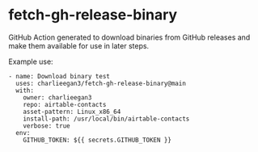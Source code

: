 # fetch-gh-release-binary

GitHub Action generated to download binaries from GitHub releases and make them
available for use in later steps.

Example use:

```
- name: Download binary test
  uses: charlieegan3/fetch-gh-release-binary@main
  with:
    owner: charlieegan3
    repo: airtable-contacts
    asset-pattern: Linux_x86_64
    install-path: /usr/local/bin/airtable-contacts
    verbose: true
  env:
    GITHUB_TOKEN: ${{ secrets.GITHUB_TOKEN }}
```
